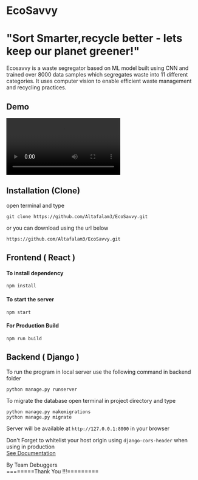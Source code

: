 # EcoSavvy

# "Sort Smarter,recycle better - lets keep our planet greener!"
Ecosavvy is a waste segregator based on ML model built using CNN and trained over 8000 data samples which segregates waste into 11 different categories.
It uses computer vision to enable efficient waste management and recycling practices.

## Demo
![Demo Video](./assets/Demo.mp4)


## Installation (Clone)

open terminal and type

```
git clone https://github.com/Altafalam3/EcoSavvy.git
```

or you can download using the url below

```
https://github.com/Altafalam3/EcoSavvy.git
```
## Frontend ( React )

#### To install dependency

```
npm install
```

#### To start the server

```
npm start
```

#### For Production Build

```
npm run build
```


## Backend ( Django )

To run the program in local server use the following command in backend folder

```
python manage.py runserver
```

To migrate the database open terminal in project directory and type

```
python manage.py makemigrations
python manage.py migrate
```


Server will be available at `http://127.0.0.1:8000` in your browser

Don't Forget to whitelist your host origin using `django-cors-header` when using in production<br>
[See Documentation](https://pypi.org/project/django-cors-headers/)

By Team Debuggers <br>
========Thank You !!!=========
